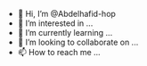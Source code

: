 - 👋 Hi, I’m @Abdelhafid-hop
- 👀 I’m interested in ...
- 🌱 I’m currently learning ...
- 💞️ I’m looking to collaborate on ...
- 📫 How to reach me ...

<!---
Abdelhafid-hop/Abdelhafid-hop is a ✨ special ✨ repository because its `README.md` (this file) appears on your GitHub profile.
You can click the Preview link to take a look at your changes.
--->
